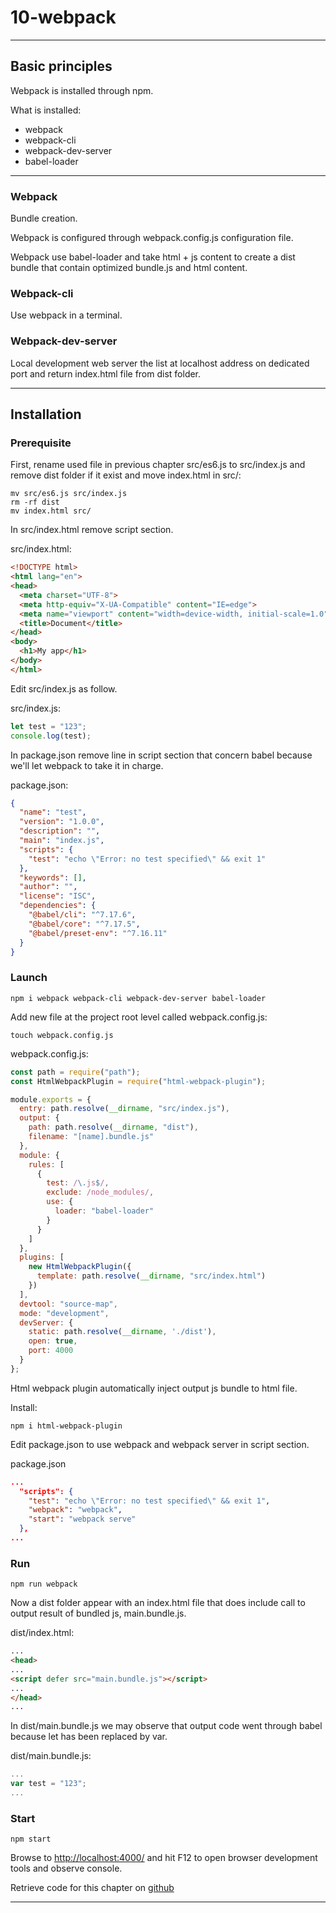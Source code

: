 # 10-webpack

***

## Basic principles

Webpack is installed through npm.

What is installed:

- webpack  
- webpack-cli  
- webpack-dev-server  
- babel-loader

***

### Webpack

Bundle creation.

Webpack is configured through webpack.config.js configuration file.

Webpack use babel-loader and take html + js content to create a dist bundle that contain optimized bundle.js and html content.

### Webpack-cli

Use webpack in a terminal.

### Webpack-dev-server

Local development web server the list at localhost address on dedicated port and return index.html file from dist folder.

***

## Installation

### Prerequisite

First, rename used file in previous chapter src/es6.js to src/index.js and remove dist folder if it exist and move index.html in src/:

```console
mv src/es6.js src/index.js
rm -rf dist
mv index.html src/
```

In src/index.html remove script section.

src/index.html:

```html
<!DOCTYPE html>
<html lang="en">
<head>
  <meta charset="UTF-8">
  <meta http-equiv="X-UA-Compatible" content="IE=edge">
  <meta name="viewport" content="width=device-width, initial-scale=1.0">
  <title>Document</title>
</head>
<body>
  <h1>My app</h1>
</body>
</html>
```

Edit src/index.js as follow.

src/index.js:

```javascript
let test = "123";
console.log(test);
```

In package.json remove line in script section that concern babel because we'll let webpack to take it in charge.

package.json:

```json
{
  "name": "test",
  "version": "1.0.0",
  "description": "",
  "main": "index.js",
  "scripts": {
    "test": "echo \"Error: no test specified\" && exit 1"
  },
  "keywords": [],
  "author": "",
  "license": "ISC",
  "dependencies": {
    "@babel/cli": "^7.17.6",
    "@babel/core": "^7.17.5",
    "@babel/preset-env": "^7.16.11"
  }
}
```

### Launch

```console
npm i webpack webpack-cli webpack-dev-server babel-loader
```

Add new file at the project root level called webpack.config.js:

```console
touch webpack.config.js
```

webpack.config.js:

```javascript
const path = require("path");
const HtmlWebpackPlugin = require("html-webpack-plugin");

module.exports = {
  entry: path.resolve(__dirname, "src/index.js"),
  output: {
    path: path.resolve(__dirname, "dist"),
    filename: "[name].bundle.js"
  },
  module: {
    rules: [
      {
        test: /\.js$/,
        exclude: /node_modules/,
        use: {
          loader: "babel-loader"
        }
      }
    ]
  },
  plugins: [
    new HtmlWebpackPlugin({
      template: path.resolve(__dirname, "src/index.html")
    })
  ],
  devtool: "source-map",
  mode: "development",
  devServer: {
    static: path.resolve(__dirname, './dist'),
    open: true,
    port: 4000
  }
};
```

Html webpack plugin automatically inject output js bundle to html file.

Install:

```console
npm i html-webpack-plugin
```

Edit package.json to use webpack and webpack server in script section.

package.json

```json
...
  "scripts": {
    "test": "echo \"Error: no test specified\" && exit 1",
    "webpack": "webpack",
    "start": "webpack serve"
  },
...
```

### Run

```console
npm run webpack
```

Now a dist folder appear with an index.html file that does include call to output result of bundled js, main.bundle.js.

dist/index.html:

```html
...
<head>
...
<script defer src="main.bundle.js"></script>
...
</head>
...
```

In dist/main.bundle.js we may observe that output code went through babel because let has been replaced by var.

dist/main.bundle.js:

```javascript
...
var test = "123";
...
```

### Start

```console
npm start
```

Browse to [http://localhost:4000/](http://localhost:4000/) and hit F12 to open browser development tools and observe console.

Retrieve code for this chapter on [github](https://github.com/dymafr/javascript-chapitre2)

***
